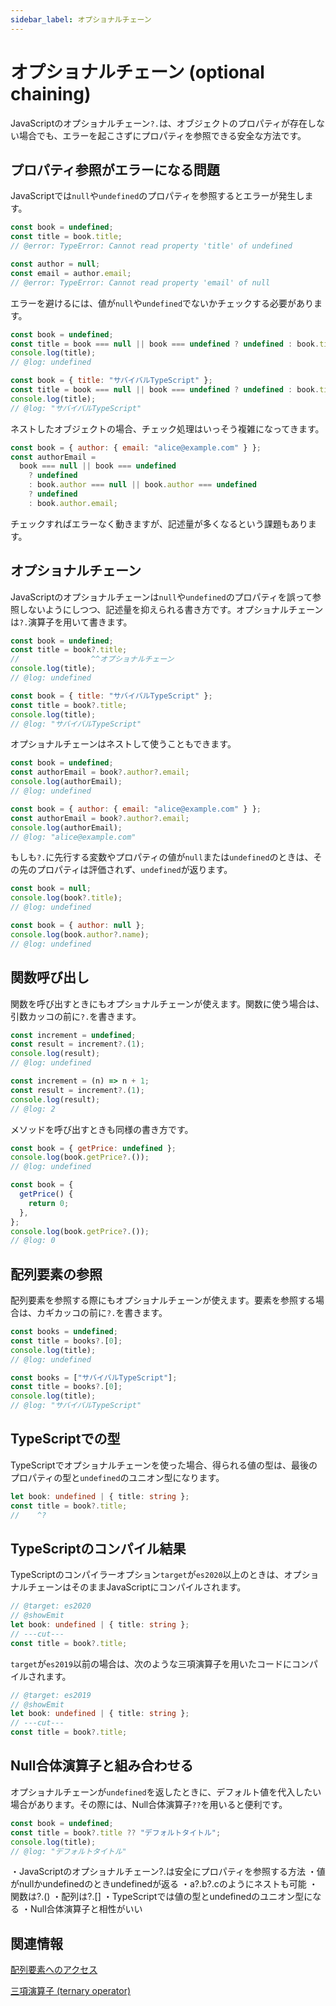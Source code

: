 ```yaml
---
sidebar_label: オプショナルチェーン
---
```


# オプショナルチェーン (optional chaining)

JavaScriptのオプショナルチェーン`?.`は、オブジェクトのプロパティが存在しない場合でも、エラーを起こさずにプロパティを参照できる安全な方法です。

## プロパティ参照がエラーになる問題

JavaScriptでは`null`や`undefined`のプロパティを参照するとエラーが発生します。

```js twoslash
const book = undefined;
const title = book.title;
// @error: TypeError: Cannot read property 'title' of undefined

const author = null;
const email = author.email;
// @error: TypeError: Cannot read property 'email' of null
```

エラーを避けるには、値が`null`や`undefined`でないかチェックする必要があります。

```js twoslash
const book = undefined;
const title = book === null || book === undefined ? undefined : book.title;
console.log(title);
// @log: undefined
```

```js twoslash
const book = { title: "サバイバルTypeScript" };
const title = book === null || book === undefined ? undefined : book.title;
console.log(title);
// @log: "サバイバルTypeScript"
```

ネストしたオブジェクトの場合、チェック処理はいっそう複雑になってきます。

```js twoslash
const book = { author: { email: "alice@example.com" } };
const authorEmail =
  book === null || book === undefined
    ? undefined
    : book.author === null || book.author === undefined
    ? undefined
    : book.author.email;
```

チェックすればエラーなく動きますが、記述量が多くなるという課題もあります。

## オプショナルチェーン

JavaScriptのオプショナルチェーンは`null`や`undefined`のプロパティを誤って参照しないようにしつつ、記述量を抑えられる書き方です。オプショナルチェーンは`?.`演算子を用いて書きます。

```js twoslash
const book = undefined;
const title = book?.title;
//                ^^オプショナルチェーン
console.log(title);
// @log: undefined
```

```js twoslash
const book = { title: "サバイバルTypeScript" };
const title = book?.title;
console.log(title);
// @log: "サバイバルTypeScript"
```

オプショナルチェーンはネストして使うこともできます。

```js twoslash
const book = undefined;
const authorEmail = book?.author?.email;
console.log(authorEmail);
// @log: undefined
```

```js twoslash
const book = { author: { email: "alice@example.com" } };
const authorEmail = book?.author?.email;
console.log(authorEmail);
// @log: "alice@example.com"
```

もしも`?.`に先行する変数やプロパティの値が`null`または`undefined`のときは、その先のプロパティは評価されず、`undefined`が返ります。

```js twoslash
const book = null;
console.log(book?.title);
// @log: undefined
```

```js twoslash
const book = { author: null };
console.log(book.author?.name);
// @log: undefined
```

## 関数呼び出し

関数を呼び出すときにもオプショナルチェーンが使えます。関数に使う場合は、引数カッコの前に`?.`を書きます。

```js twoslash
const increment = undefined;
const result = increment?.(1);
console.log(result);
// @log: undefined
```

```js twoslash
const increment = (n) => n + 1;
const result = increment?.(1);
console.log(result);
// @log: 2
```

メソッドを呼び出すときも同様の書き方です。

```js twoslash
const book = { getPrice: undefined };
console.log(book.getPrice?.());
// @log: undefined
```

```js twoslash
const book = {
  getPrice() {
    return 0;
  },
};
console.log(book.getPrice?.());
// @log: 0
```

## 配列要素の参照

配列要素を参照する際にもオプショナルチェーンが使えます。要素を参照する場合は、カギカッコの前に`?.`を書きます。

```js twoslash
const books = undefined;
const title = books?.[0];
console.log(title);
// @log: undefined
```

```js twoslash
const books = ["サバイバルTypeScript"];
const title = books?.[0];
console.log(title);
// @log: "サバイバルTypeScript"
```

## TypeScriptでの型

TypeScriptでオプショナルチェーンを使った場合、得られる値の型は、最後のプロパティの型と`undefined`のユニオン型になります。

```ts twoslash
let book: undefined | { title: string };
const title = book?.title;
//    ^?
```

## TypeScriptのコンパイル結果

TypeScriptのコンパイラーオプション`target`が`es2020`以上のときは、オプショナルチェーンはそのままJavaScriptにコンパイルされます。

```ts twoslash
// @target: es2020
// @showEmit
let book: undefined | { title: string };
// ---cut---
const title = book?.title;
```

`target`が`es2019`以前の場合は、次のような三項演算子を用いたコードにコンパイルされます。

```ts twoslash
// @target: es2019
// @showEmit
let book: undefined | { title: string };
// ---cut---
const title = book?.title;
```

## Null合体演算子と組み合わせる

オプショナルチェーンが`undefined`を返したときに、デフォルト値を代入したい場合があります。その際には、Null合体演算子`??`を用いると便利です。

```js twoslash
const book = undefined;
const title = book?.title ?? "デフォルトタイトル";
console.log(title);
// @log: "デフォルトタイトル"
```

<PostILearned>

・JavaScriptのオプショナルチェーン?.は安全にプロパティを参照する方法
・値がnullかundefinedのときundefinedが返る
・a?.b?.cのようにネストも可能
・関数は?.()
・配列は?.[]
・TypeScriptでは値の型とundefinedのユニオン型になる
・Null合体演算子と相性がいい

</PostILearned>

## 関連情報

[配列要素へのアクセス](../array/how-to-access-elements-in-an-array.md)

[三項演算子 (ternary operator)](../../statements/ternary-operator.md)
